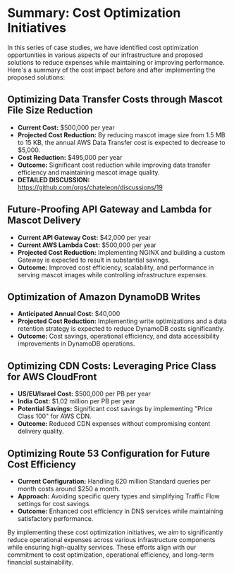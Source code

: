 # Summary: Cost Optimization Initiatives

In this series of case studies, we have identified cost optimization opportunities in various aspects of our infrastructure and proposed solutions to reduce expenses while maintaining or improving performance. Here's a summary of the cost impact before and after implementing the proposed solutions:

## Optimizing Data Transfer Costs through Mascot File Size Reduction
- **Current Cost:** $500,000 per year
- **Projected Cost Reduction:** By reducing mascot image size from 1.5 MB to 15 KB, the annual AWS Data Transfer cost is expected to decrease to $5,000.
- **Cost Reduction:** $495,000 per year
- **Outcome:** Significant cost reduction while improving data transfer efficiency and maintaining mascot image quality.
- **DETAILED DISCUSSION:** https://github.com/orgs/chateleon/discussions/19

## Future-Proofing API Gateway and Lambda for Mascot Delivery
- **Current API Gateway Cost:** $42,000 per year
- **Current AWS Lambda Cost:** $500,000 per year
- **Projected Cost Reduction:** Implementing NGINX and building a custom Gateway is expected to result in substantial savings.
- **Outcome:** Improved cost efficiency, scalability, and performance in serving mascot images while controlling infrastructure expenses.

## Optimization of Amazon DynamoDB Writes
- **Anticipated Annual Cost:** $40,000
- **Projected Cost Reduction:** Implementing write optimizations and a data retention strategy is expected to reduce DynamoDB costs significantly.
- **Outcome:** Cost savings, operational efficiency, and data accessibility improvements in DynamoDB operations.

## Optimizing CDN Costs: Leveraging Price Class for AWS CloudFront
- **US/EU/Israel Cost:** $500,000 per PB per year 
- **India Cost:** $1.02 million per PB per year 
- **Potential Savings:** Significant cost savings by implementing "Price Class 100" for AWS CDN.
- **Outcome:** Reduced CDN expenses without compromising content delivery quality.

## Optimizing Route 53 Configuration for Future Cost Efficiency
- **Current Configuration:** Handling 620 million Standard queries per month costs around $250 a month.
- **Approach:** Avoiding specific query types and simplifying Traffic Flow settings for cost savings.
- **Outcome:** Enhanced cost efficiency in DNS services while maintaining satisfactory performance.

By implementing these cost optimization initiatives, we aim to significantly reduce operational expenses across various infrastructure components while ensuring high-quality services. These efforts align with our commitment to cost optimization, operational efficiency, and long-term financial sustainability.
